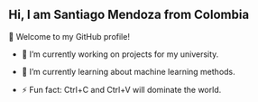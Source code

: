 ## Hi, I am Santiago Mendoza from Colombia

👋  Welcome to my GitHub profile!

  - 🔭 I’m currently working on projects for my university.

  - 🌱 I’m currently learning about machine learning methods.

  - ⚡ Fun fact: Ctrl+C and Ctrl+V will dominate the world.

<!--
**sanmemu09/sanmemu09** is a ✨ _special_ ✨ repository because its `README.md` (this file) appears on your GitHub profile.

Here are some ideas to get you started:

- 🔭 I’m currently working on ...
- 🌱 I’m currently learning ...    	 	
- 👯 I’m looking to collaborate on ...
- 🤔 I’m looking for help with ...    
- 💬 Ask me about ...
- 📫 How to reach me: ...
- 😄 Pronouns: ...      
- ⚡ Fun fact: ...
-->
          
